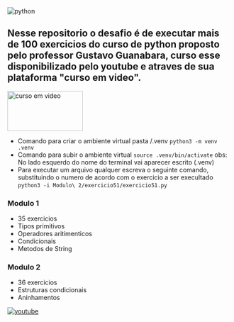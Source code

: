 <img src="https://www.python.org/static/img/python-logo.png" alt="python">

## Nesse repositorio o desafio é de executar mais de 100 exercicios do curso de python proposto pelo professor Gustavo Guanabara, curso esse disponibilizado pelo youtube e atraves de sua plataforma "curso em video".



  <a href="https://www.cursoemvideo.com/curso/python-3-mundo-1/" target="_blank">
    <img 
    src="https://www.cursoemvideo.com/wp-content/uploads/2019/08/cursoemvideo-logo.png" 
    alt="curso em video"
    height="90"
    width="170"
    >
  </a>

  - Comando para criar o ambiente virtual pasta /.venv
 `python3 -m venv .venv`
 - Comando para subir o ambiente virtual 
 `source .venv/bin/activate`
 obs: No lado esquerdo do nome do terminal vai aparecer escrito (.venv)
  - Para executar um arquivo qualquer escreva o seguinte comando, substituindo o numero de acordo com o exercicio a ser execultado
  `python3 -i Modulo\ 2/exercicio51/exercicio51.py `

  ### Modulo 1 
  - 35 exercicios
  - Tipos primitivos
  - Operadores aritimenticos
  - Condicionais
  - Metodos de String

  ### Modulo 2
  - 36 exercicios
  - Estruturas condicionais
  - Aninhamentos
 

  <a href="https://www.youtube.com/playlist?list=PLHz_AreHm4dm6wYOIW20Nyg12TAjmMGT-" target="_blank">
    <img src="https://img.shields.io/badge/YouTube-%23FF0000.svg?style=for-the-badge&logo=YouTube&logoColor=white" alt="youtube">
  </a>



